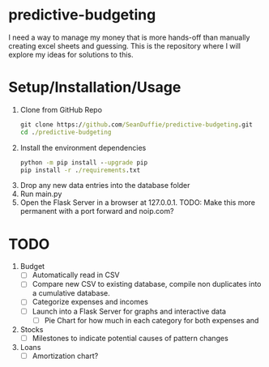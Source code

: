 # predictive-budgeting

I need a way to manage my money that is more hands-off than manually creating excel sheets and guessing. This is the repository where I will explore my ideas for solutions to this.

# Setup/Installation/Usage

1. Clone from GitHub Repo
    ``` cmd
    git clone https://github.com/SeanDuffie/predictive-budgeting.git
    cd ./predictive-budgeting
    ```
2. Install the environment dependencies
    ``` cmd
    python -m pip install --upgrade pip
    pip install -r ./requirements.txt
    ```
3. Drop any new data entries into the database folder
4. Run main.py
5. Open the Flask Server in a browser at 127.0.0.1.
TODO: Make this more permanent with a port forward and noip.com?

# TODO

1. Budget
    - [ ] Automatically read in CSV
    - [ ] Compare new CSV to existing database, compile non duplicates into a cumulative database.
    - [ ] Categorize expenses and incomes
    - [ ] Launch into a Flask Server for graphs and interactive data
        - [ ] Pie Chart for how much in each category for both expenses and 
2. Stocks
    - [ ] Milestones to indicate potential causes of pattern changes
3. Loans
    - [ ] Amortization chart?